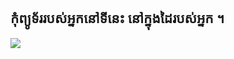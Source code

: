 



<h2>កុំព្យូទ័រ​របស់​អ្នក​​នៅ​ទី​នេះ​​ នៅ​ក្នុង​ដៃ​របស់​អ្នក​ ។</h2>

<img src="Images/earth.png" />





